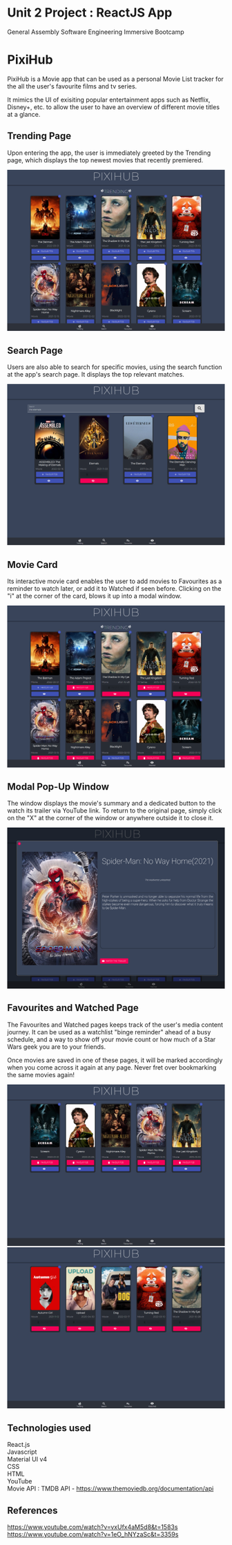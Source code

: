# Unit 2 Project : ReactJS App
General Assembly Software Engineering Immersive Bootcamp

# PixiHub
PixiHub is a Movie app that can be used as a personal Movie List tracker for the all the user's favourite films and tv series. 

It mimics the UI of exisiting popular entertainment apps such as Netflix, Disney+, etc. to allow the user to have an overview of different movie titles at a glance. 



## Trending Page
Upon entering the app, the user is immediately greeted by the Trending page, which displays the top newest movies that recently premiered.

![CHEESE!](readmeimages/trending.PNG)

## Search Page
Users are also able to search for specific movies, using the search function at the app's search page. It displays the top relevant matches.

![CHEESE!](readmeimages/search.PNG)

## Movie Card
Its interactive movie card enables the user to add movies to Favourites as a reminder to watch later, or add it to Watched if seen before. Clicking on the "i" at the corner of the card, blows it up into a modal window. 

![CHEESE!](readmeimages/favwatchedbutton.PNG)

## Modal Pop-Up Window
The window displays the movie's summary and a dedicated button to the watch its trailer via YouTube link. To return to the original page, simply click on the "X" at the corner of the window or anywhere outside it to close it.

![CHEESE!](readmeimages/modal.PNG)

## Favourites and Watched Page
The Favourites and Watched pages keeps track of the user's media content journey. It can be used as a watchlist "binge reminder" ahead of a busy schedule, and a way to show off your movie count or how much of a Star Wars geek you are to your friends.
<br />

Once movies are saved in one of these pages, it will be marked accordingly when you come across it again at any page. Never fret over bookmarking the same movies again!   
 
![CHEESE!](readmeimages/watchlist.PNG)
![CHEESE!](readmeimages/watched.PNG)

## Technologies used
React.js <br />
Javascript <br />
Material UI v4 <br />
CSS <br />
HTML <br />
YouTube <br />
Movie API : TMDB API - https://www.themoviedb.org/documentation/api

## References
https://www.youtube.com/watch?v=vxUfx4aM5d8&t=1583s <br />
https://www.youtube.com/watch?v=1eO_hNYzaSc&t=3359s


